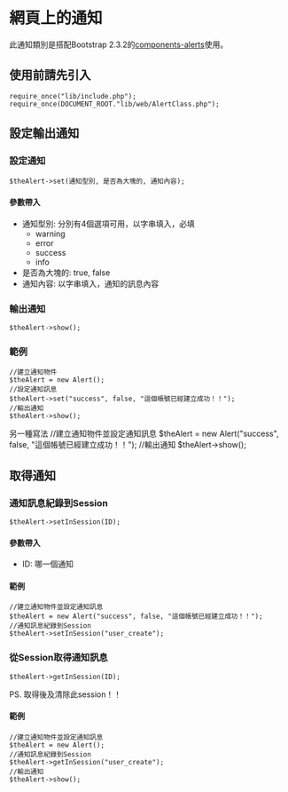 網頁上的通知
=======================
此通知類別是搭配Bootstrap 2.3.2的[components-alerts](http://getbootstrap.com/2.3.2/components.html#alerts)使用。

## 使用前請先引入
    require_once("lib/include.php");
    require_once(DOCUMENT_ROOT."lib/web/AlertClass.php");
    
## 設定輸出通知
### 設定通知
    $theAlert->set(通知型別, 是否為大塊的, 通知內容);

#### 參數帶入
* 通知型別: 分別有4個選項可用，以字串填入，必填
    * warning
    * error
    * success
    * info
* 是否為大塊的: true, false
* 通知內容: 以字串填入，通知的訊息內容

### 輸出通知
    $theAlert->show();

### 範例    
    //建立通知物件
    $theAlert = new Alert();
    //設定通知訊息
    $theAlert->set("success", false, "這個帳號已經建立成功！！");
    //輸出通知
    $theAlert->show();
    
另一種寫法
    //建立通知物件並設定通知訊息
    $theAlert = new Alert("success", false, "這個帳號已經建立成功！！");
    //輸出通知
    $theAlert->show();
    
## 取得通知
### 通知訊息紀錄到Session
    $theAlert->setInSession(ID);

#### 參數帶入
* ID: 哪一個通知

#### 範例
    //建立通知物件並設定通知訊息
    $theAlert = new Alert("success", false, "這個帳號已經建立成功！！");
    //通知訊息紀錄到Session
    $theAlert->setInSession("user_create");

### 從Session取得通知訊息
    $theAlert->getInSession(ID);
    
PS. 取得後及清除此session！！
    
#### 範例
    //建立通知物件並設定通知訊息
    $theAlert = new Alert();
    //通知訊息紀錄到Session
    $theAlert->getInSession("user_create");
    //輸出通知
    $theAlert->show();